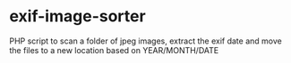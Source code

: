 # exif-image-sorter
PHP script to scan a folder of jpeg images, extract the exif date and move the files to a new location based on YEAR/MONTH/DATE
